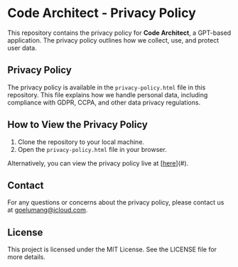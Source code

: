 # Code Architect - Privacy Policy

This repository contains the privacy policy for **Code Architect**, a GPT-based application. The privacy policy outlines how we collect, use, and protect user data.

## Privacy Policy

The privacy policy is available in the `privacy-policy.html` file in this repository. This file explains how we handle personal data, including compliance with GDPR, CCPA, and other data privacy regulations.

## How to View the Privacy Policy

1. Clone the repository to your local machine.
2. Open the `privacy-policy.html` file in your browser.

Alternatively, you can view the privacy policy live at [[here](https://goelumang.github.io/privacy-policy/)](#).

## Contact

For any questions or concerns about the privacy policy, please contact us at [goelumang@icloud.com](mailto:goelumang@icloud.com).

## License

This project is licensed under the MIT License. See the LICENSE file for more details.
